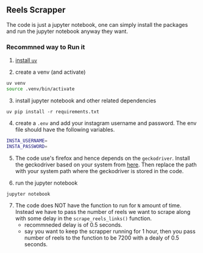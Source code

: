 ## Reels Scrapper
The code is just a jupyter notebook, one can simply install the packages and run the jupyter notebook anyway they want. 

### Recommned way to Run it

1. [install `uv`](https://docs.astral.sh/uv/getting-started/installation/)

2. create a venv (and activate)
```sh
uv venv
source .venv/bin/activate
```

3. install jupyter notebook and other related dependencies
```
uv pip install -r requirements.txt
```

4. create a `.env` and add your instagram username and password. The env file should have the following variables. 
```sh
INSTA_USERNAME=
INSTA_PASSWORD=
```
5. The code use's firefox and hence depends on the `geckodriver`. Install the geckodriver based on your system from [here](https://github.com/mozilla/geckodriver/releases). Then replace the path with your system path where the geckodriver is stored in the code. 

6. run the jupyter notebook
```sh
jupyter notebook
```

7. The code does NOT have the function to run for `N` amount of time. Instead we have to pass the number of reels we want to scrape along with some delay in the `scrape_reels_links()` function. 
   - recommneded delay is of 0.5 seconds.
   - say you want to keep the scrapper running for 1 hour, then you pass number of reels to the function to be 7200 with a dealy of 0.5 seconds.